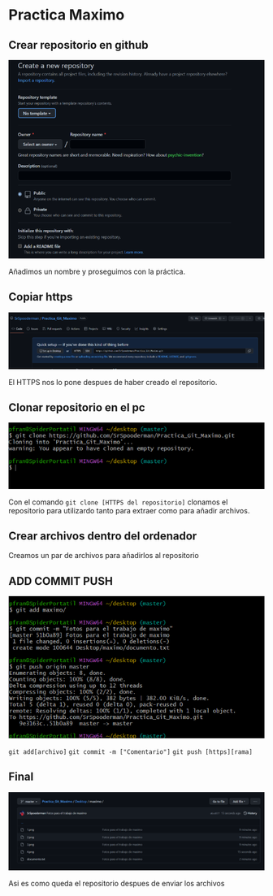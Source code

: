 # Practica Maximo 
## Crear repositorio en github
![Imagen_1](https://github.com/SrSpooderman/Practica_Git_Maximo/blob/0741d6e10cb842345167aacf710843ae940df8fe/Desktop/maximo/1.png?raw=true)

Añadimos un nombre y proseguimos con la práctica.
## Copiar https
![Imagen_2](https://github.com/SrSpooderman/Practica_Git_Maximo/blob/0741d6e10cb842345167aacf710843ae940df8fe/Desktop/maximo/2.png?raw=true)


El HTTPS nos lo pone despues de haber creado el repositorio.
## Clonar repositorio en el pc
![Imagen_3](https://github.com/SrSpooderman/Practica_Git_Maximo/blob/0741d6e10cb842345167aacf710843ae940df8fe/Desktop/maximo/3.png?raw=true)


Con el comando `git clone [HTTPS del repositorio]` clonamos el repositorio para utilizardo tanto para extraer como para añadir archivos.
## Crear archivos dentro del ordenador
Creamos un par de archivos para añadirlos al repositorio
## ADD COMMIT PUSH
![Imagen_4](https://github.com/SrSpooderman/Practica_Git_Maximo/blob/0741d6e10cb842345167aacf710843ae940df8fe/Desktop/maximo/4.png?raw=true)


`git add[archivo]`
`git commit -m ["Comentario"]`
`git push [https][rama]`
## Final
![Imagen_5](https://github.com/SrSpooderman/Practica_Git_Maximo/blob/master/Desktop/maximo/5.png?raw=true)


Asi es como queda el repositorio despues de enviar los archivos
